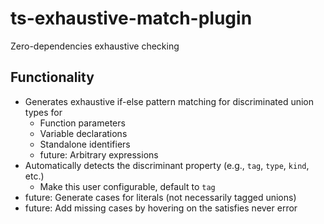 # ts-exhaustive-match-plugin

Zero-dependencies exhaustive checking

## Functionality

- Generates exhaustive if-else pattern matching for discriminated union types for
  - Function parameters
  - Variable declarations
  - Standalone identifiers
  - future: Arbitrary expressions
- Automatically detects the discriminant property (e.g., `tag`, `type`, `kind`, etc.)
  - Make this user configurable, default to `tag`
- future: Generate cases for literals (not necessarily tagged unions)
- future: Add missing cases by hovering on the satisfies never error
